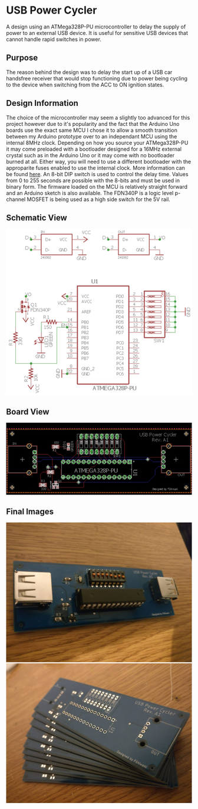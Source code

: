 # USB Power Cycler
A design using an ATMega328P-PU microcontroller to delay the supply of power to an external USB device. It is useful for sensitive USB devices that cannot handle rapid switches in power.

## Purpose
The reason behind the design was to delay the start up of a USB car handsfree receiver that would stop functioning due to power being cycling to the device when switching from the ACC to ON ignition states.

## Design Information
The choice of the microcontroller may seem a slightly too advanced for this project however due to it's popularity and the fact that the Arduino Uno boards use the exact same MCU I chose it to allow a smooth transition between my Arduino prototype over to an independant MCU using the internal 8MHz clock. Depending on how you source your ATMega328P-PU it may come preloaded with a bootloader designed for a 16MHz external crystal such as in the Arduino Uno or it may come with no bootloader burned at all. Either way, you will need to use a different bootloader with the approparite fuses enabled to use the internal clock. More information can be found [here](https://www.arduino.cc/en/Tutorial/ArduinoToBreadboard). An 8-bit DIP switch is used to control the delay time. Values from 0 to 255 seconds are possible with the 8-bits and must be used in binary form. The firmware loaded on the MCU is relatively straight forward and an Arduino sketch is also available. The FDN340P is a logic level p-channel MOSFET is being used as a high side switch for the 5V rail.

## Schematic View
![Schematic](images/USB_POWER_CYCLER_SCHEMATIC.png)
## Board View
![Board](images/USB_POWER_CYCLER_BOARD.png)

## Final Images
![Final Board](images/ASSEMBLED_BOARD.jpg)
![PCBs](images/BOARD_STACK.jpg)




